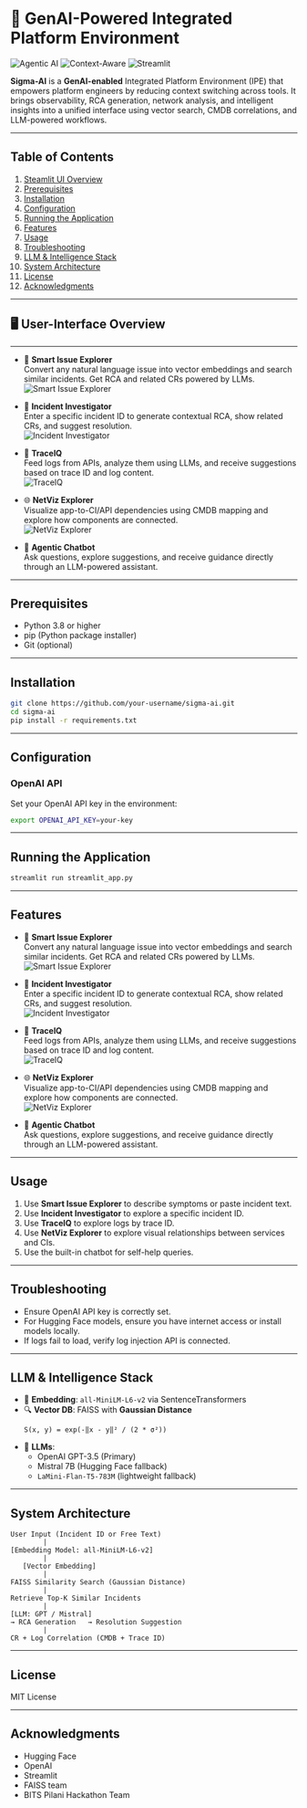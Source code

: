 
# 🤖 GenAI-Powered Integrated Platform Environment

![Agentic AI](https://img.shields.io/badge/Powered_by-Agentic_AI-blueviolet?style=for-the-badge&logo=openai&logoColor=white)
![Context-Aware](https://img.shields.io/badge/Contextual-Recommendations-blue)
![Streamlit](https://img.shields.io/badge/Built_with-Streamlit-orange)

**Sigma-AI** is a **GenAI-enabled** Integrated Platform Environment (IPE) that empowers platform engineers by reducing context switching across tools. It brings observability, RCA generation, network analysis, and intelligent insights into a unified interface using vector search, CMDB correlations, and LLM-powered workflows.

---

## Table of Contents

1. [Steamlit UI Overview](#User-Interface)
1. [Prerequisites](#prerequisites)
2. [Installation](#installation)
3. [Configuration](#configuration)
4. [Running the Application](#running-the-application)
5. [Features](#features)
6. [Usage](#usage)
7. [Troubleshooting](#troubleshooting)
8. [LLM & Intelligence Stack](#llm--intelligence-stack)
9. [System Architecture](#system-architecture)
10. [License](#license)
11. [Acknowledgments](#acknowledgments)

---

## 🖥️ User-Interface Overview

---

- 🧠 **Smart Issue Explorer**  
  Convert any natural language issue into vector embeddings and search similar incidents. Get RCA and related CRs powered by LLMs.  
  ![Smart Issue Explorer](https://img.icons8.com/emoji/48/brain-emoji.png)

- 🧾 **Incident Investigator**  
  Enter a specific incident ID to generate contextual RCA, show related CRs, and suggest resolution.  
  ![Incident Investigator](https://img.icons8.com/ios-filled/50/document--v1.png)

- 🧬 **TraceIQ**  
  Feed logs from APIs, analyze them using LLMs, and receive suggestions based on trace ID and log content.  
  ![TraceIQ](https://img.icons8.com/ios-filled/50/dna-helix.png)

- 🌐 **NetViz Explorer**  
  Visualize app-to-CI/API dependencies using CMDB mapping and explore how components are connected.  
  ![NetViz Explorer](https://img.icons8.com/ios-filled/50/internet.png)

- 💬 **Agentic Chatbot**  
  Ask questions, explore suggestions, and receive guidance directly through an LLM-powered assistant.

---


## Prerequisites

- Python 3.8 or higher
- pip (Python package installer)
- Git (optional)

---

## Installation

```bash
git clone https://github.com/your-username/sigma-ai.git
cd sigma-ai
pip install -r requirements.txt
```

---

## Configuration

### OpenAI API
Set your OpenAI API key in the environment:
```bash
export OPENAI_API_KEY=your-key
```

---

## Running the Application

```bash
streamlit run streamlit_app.py
```

---

## Features

- 🧠 **Smart Issue Explorer**  
  Convert any natural language issue into vector embeddings and search similar incidents. Get RCA and related CRs powered by LLMs.  
  ![Smart Issue Explorer](https://img.icons8.com/emoji/48/brain-emoji.png)

- 🧾 **Incident Investigator**  
  Enter a specific incident ID to generate contextual RCA, show related CRs, and suggest resolution.  
  ![Incident Investigator](https://img.icons8.com/ios-filled/50/document--v1.png)

- 🧬 **TraceIQ**  
  Feed logs from APIs, analyze them using LLMs, and receive suggestions based on trace ID and log content.  
  ![TraceIQ](https://img.icons8.com/ios-filled/50/dna-helix.png)

- 🌐 **NetViz Explorer**  
  Visualize app-to-CI/API dependencies using CMDB mapping and explore how components are connected.  
  ![NetViz Explorer](https://img.icons8.com/ios-filled/50/internet.png)

- 💬 **Agentic Chatbot**  
  Ask questions, explore suggestions, and receive guidance directly through an LLM-powered assistant.

---

## Usage

1. Use **Smart Issue Explorer** to describe symptoms or paste incident text.
2. Use **Incident Investigator** to explore a specific incident ID.
3. Use **TraceIQ** to explore logs by trace ID.
4. Use **NetViz Explorer** to explore visual relationships between services and CIs.
5. Use the built-in chatbot for self-help queries.

---

## Troubleshooting

- Ensure OpenAI API key is correctly set.
- For Hugging Face models, ensure you have internet access or install models locally.
- If logs fail to load, verify log injection API is connected.

---

## LLM & Intelligence Stack

- 🔡 **Embedding**: `all-MiniLM-L6-v2` via SentenceTransformers
- 🔍 **Vector DB**: FAISS with **Gaussian Distance**  
  ```
  S(x, y) = exp(-‖x - y‖² / (2 * σ²))
  ```
- 🧠 **LLMs**:
  - OpenAI GPT-3.5 (Primary)
  - Mistral 7B (Hugging Face fallback)
  - `LaMini-Flan-T5-783M` (lightweight fallback)

---

## System Architecture

```
User Input (Incident ID or Free Text)
        |
[Embedding Model: all-MiniLM-L6-v2]
        |
   [Vector Embedding]
        |
FAISS Similarity Search (Gaussian Distance)
        |
Retrieve Top-K Similar Incidents
        |
[LLM: GPT / Mistral]
→ RCA Generation   → Resolution Suggestion
        |
CR + Log Correlation (CMDB + Trace ID)
```

---

## License

MIT License

---

## Acknowledgments

- Hugging Face
- OpenAI
- Streamlit
- FAISS team
- BITS Pilani Hackathon Team

